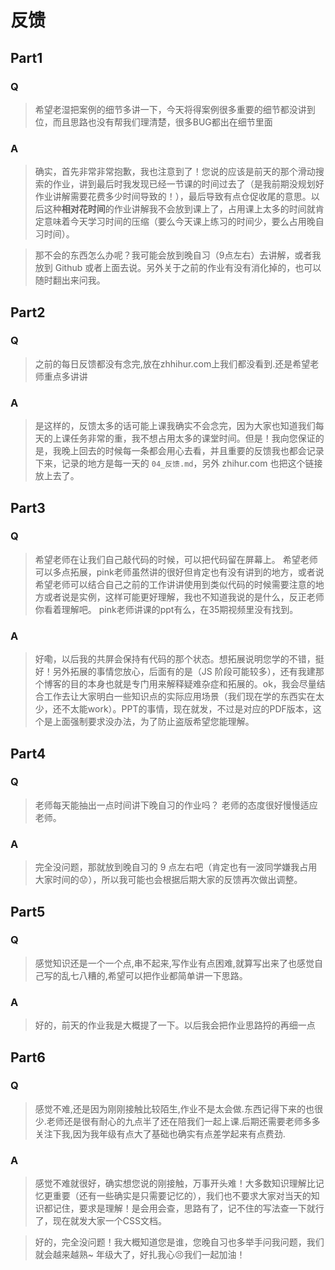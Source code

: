 # 反馈

## Part1

### Q

> 希望老湿把案例的细节多讲一下，今天将得案例很多重要的细节都没讲到位，而且思路也没有帮我们理清楚，很多BUG都出在细节里面

### A

> 确实，首先非常非常抱歉，我也注意到了！您说的应该是前天的那个滑动搜索的作业，讲到最后时我发现已经一节课的时间过去了（是我前期没规划好作业讲解需要花费多少时间导致的！），最后导致有点仓促收尾的意思。以后这种**相对花时间**的作业讲解我不会放到课上了，占用课上太多的时间就肯定意味着今天学习时间的压缩（要么今天课上练习的时间少，要么占用晚自习时间）。

>那不会的东西怎么办呢？我可能会放到晚自习（9点左右）去讲解，或者我放到 Github 或者上面去说。另外关于之前的作业有没有消化掉的，也可以随时翻出来问我。

## Part2

### Q

> 之前的每日反馈都没有念完,放在zhhihur.com上我们都没看到.还是希望老师重点多讲讲

### A

> 是这样的，反馈太多的话可能上课我确实不会念完，因为大家也知道我们每天的上课任务非常的重，我不想占用太多的课堂时间。但是！我向您保证的是，我晚上回去的时候每一条都会用心去看，并且重要的反馈我也都会记录下来，记录的地方是每一天的 `04_反馈.md`，另外 zhihur.com 也把这个链接放上去了。

## Part3

### Q

> 希望老师在让我们自己敲代码的时候，可以把代码留在屏幕上。 希望老师可以多点拓展，pink老师虽然讲的很好但肯定也有没有讲到的地方，或者说希望老师可以结合自己之前的工作讲讲使用到类似代码的时候需要注意的地方或者说是实例，这样可能更好理解，我也不知道我说的是什么，反正老师你看着理解吧。 pink老师讲课的ppt有么，在35期视频里没有找到。

### A

> 好嘞，以后我的共屏会保持有代码的那个状态。想拓展说明您学的不错，挺好！另外拓展的事情您放心，后面有的是（JS 阶段可能较多），还有我建那个博客的目的本身也就是专门用来解释疑难杂症和拓展的。ok，我会尽量结合工作去让大家明白一些知识点的实际应用场景（我们现在学的东西实在太少，还不太能work）。PPT的事情，现在就发，不过是对应的PDF版本，这个是上面强制要求没办法，为了防止盗版希望您能理解。

## Part4

### Q

> 老师每天能抽出一点时间讲下晚自习的作业吗？ 老师的态度很好慢慢适应老师。

### A

> 完全没问题，那就放到晚自习的 9 点左右吧（肯定也有一波同学嫌我占用大家时间的😟），所以我可能也会根据后期大家的反馈再次做出调整。

## Part5

### Q

> 感觉知识还是一个一个点,串不起来,写作业有点困难,就算写出来了也感觉自己写的乱七八糟的,希望可以把作业都简单讲一下思路。

### A

> 好的，前天的作业我是大概提了一下。以后我会把作业思路捋的再细一点

## Part6

### Q

> 感觉不难,还是因为刚刚接触比较陌生,作业不是太会做.东西记得下来的也很少.老师还是很有耐心的九点半了还在陪我们一起上课.后期还需要老师多多关注下我,因为我年级有点大了基础也确实有点差学起来有点费劲.

### A

> 感觉不难就很好，确实想您说的刚接触，万事开头难！大多数知识理解比记忆更重要（还有一些确实是只需要记忆的），我们也不要求大家对当天的知识都记住，要求是理解！是会用会查，思路有了，记不住的写法查一下就行了，现在就发大家一个CSS文档。

> 好的，完全没问题！我大概知道您是谁，您晚自习也多举手问我问题，我们就会越来越熟~ 年级大了，好扎我心😣我们一起加油！